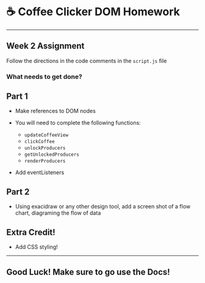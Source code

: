 # :coffee: Coffee Clicker DOM Homework

<hr/>

## Week 2 Assignment

Follow the directions in the code comments in the ```script.js``` file

### What needs to get done? 

## Part 1

- Make references to DOM nodes

- You will need to complete the following functions:
  - ```updateCoffeeView```
  - ```clickCoffee```
  - ```unlockProducers```
  - ```getUnlockedProducers```
  - ```renderProducers```
  
 - Add eventListeners
 
 ## Part 2
 
 - Using exacidraw or any other design tool, add a screen shot of a flow chart, diagraming the flow of data
 
 ## Extra Credit!
 
 - Add CSS styling!
 
 <hr/>
 
 ## Good Luck! Make sure to go use the Docs!
